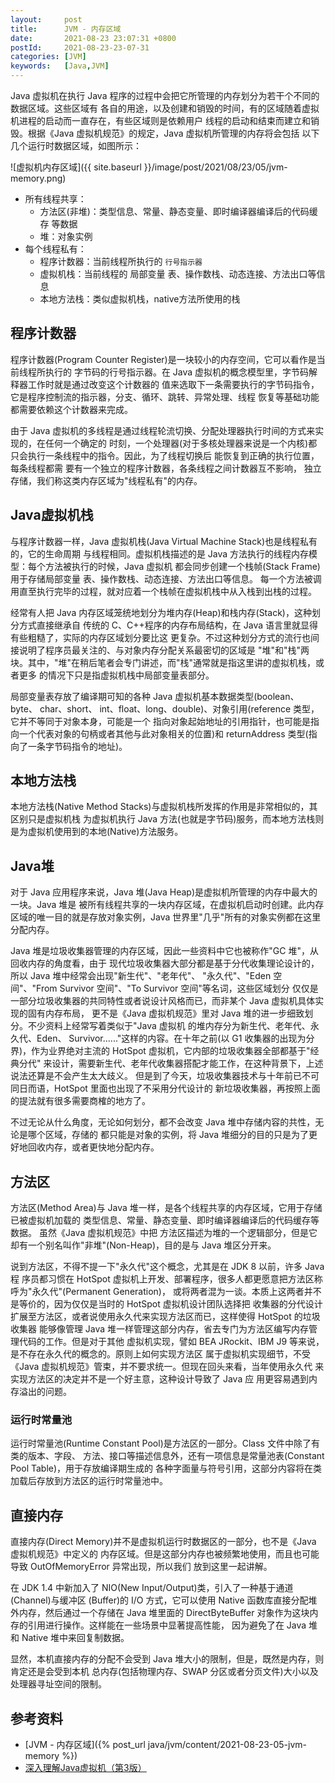 ```yaml
---
layout:     post
title:      JVM - 内存区域
date:       2021-08-23 23:07:31 +0800
postId:     2021-08-23-23-07-31
categories: [JVM]
keywords:   [Java,JVM]
---
```


Java 虚拟机在执行 Java 程序的过程中会把它所管理的内存划分为若干个不同的数据区域。这些区域有
各自的用途，以及创建和销毁的时间，有的区域随着虚拟机进程的启动而一直存在，有些区域则是依赖用户
线程的启动和结束而建立和销毁。根据《Java 虚拟机规范》的规定，Java 虚拟机所管理的内存将会包括
以下几个运行时数据区域，如图所示：

![虚拟机内存区域]({{ site.baseurl }}/image/post/2021/08/23/05/jvm-memory.png)

* 所有线程共享：
  - 方法区(非堆)：类型信息、常量、静态变量、即时编译器编译后的代码缓存 等数据
  - 堆：对象实例
* 每个线程私有：
  - 程序计数器：当前线程所执行的 `行号指示器`
  - 虚拟机栈：当前线程的 局部变量 表、操作数栈、动态连接、方法出口等信息
  - 本地方法栈：类似虚拟机栈，native方法所使用的栈


## 程序计数器
程序计数器(Program Counter Register)是一块较小的内存空间，它可以看作是当前线程所执行的
字节码的行号指示器。在 Java 虚拟机的概念模型里，字节码解释器工作时就是通过改变这个计数器的
值来选取下一条需要执行的字节码指令，它是程序控制流的指示器，分支、循环、跳转、异常处理、线程
恢复等基础功能都需要依赖这个计数器来完成。

由于 Java 虚拟机的多线程是通过线程轮流切换、分配处理器执行时间的方式来实现的，在任何一个确定的
时刻，一个处理器(对于多核处理器来说是一个内核)都只会执行一条线程中的指令。因此，为了线程切换后
能恢复到正确的执行位置，每条线程都需 要有一个独立的程序计数器，各条线程之间计数器互不影响， 独立
存储，我们称这类内存区域为"线程私有"的内存。

## Java虚拟机栈
与程序计数器一样，Java 虚拟机栈(Java Virtual Machine Stack)也是线程私有的，它的生命周期
与线程相同。虚拟机栈描述的是 Java 方法执行的线程内存模型：每个方法被执行的时候，Java 虚拟机
都会同步创建一个栈帧(Stack Frame)用于存储局部变量 表、操作数栈、动态连接、方法出口等信息。
每一个方法被调用直至执行完毕的过程，就对应着一个栈帧在虚拟机栈中从入栈到出栈的过程。

经常有人把 Java 内存区域笼统地划分为堆内存(Heap)和栈内存(Stack)，这种划分方式直接继承自
传统的 C、C++程序的内存布局结构，在 Java 语言里就显得有些粗糙了，实际的内存区域划分要比这
更复杂。不过这种划分方式的流行也间接说明了程序员最关注的、与对象内存分配关系最密切的区域是
"堆"和"栈"两块。其中，"堆"在稍后笔者会专门讲述，而"栈"通常就是指这里讲的虚拟机栈，或者更多
的情况下只是指虚拟机栈中局部变量表部分。

局部变量表存放了编译期可知的各种 Java 虚拟机基本数据类型(boolean、byte、 char、short、
int、float、long、double)、对象引用(reference 类型，它并不等同于对象本身，可能是一个
指向对象起始地址的引用指针，也可能是指向一个代表对象的句柄或者其他与此对象相关的位置)和 
returnAddress 类型(指向了一条字节码指令的地址)。

## 本地方法栈
本地方法栈(Native Method Stacks)与虚拟机栈所发挥的作用是非常相似的，其区别只是虚拟机栈
为虚拟机执行 Java 方法(也就是字节码)服务，而本地方法栈则是为虚拟机使用到的本地(Native)方法服务。

## Java堆
对于 Java 应用程序来说，Java 堆(Java Heap)是虚拟机所管理的内存中最大的一块。Java 堆是
被所有线程共享的一块内存区域，在虚拟机启动时创建。此内存区域的唯一目的就是存放对象实例，Java 
世界里"几乎"所有的对象实例都在这里分配内存。

Java 堆是垃圾收集器管理的内存区域，因此一些资料中它也被称作"GC 堆"，从回收内存的角度看，由于 
现代垃圾收集器大部分都是基于分代收集理论设计的，所以 Java 堆中经常会出现"新生代"、"老年代"、
"永久代"、"Eden 空间"、"From Survivor 空间"、"To Survivor 空间"等名词，这些区域划分
仅仅是一部分垃圾收集器的共同特性或者说设计风格而已，而非某个 Java 虚拟机具体实现的固有内存布局，
更不是《Java 虚拟机规范》里对 Java 堆的进一步细致划分。不少资料上经常写着类似于"Java 虚拟机
的堆内存分为新生代、老年代、永久代、Eden、 Survivor......"这样的内容。在十年之前(以 G1 
收集器的出现为分界)，作为业界绝对主流的 HotSpot 虚拟机，它内部的垃圾收集器全部都基于"经典分代"
来设计，需要新生代、老年代收集器搭配才能工作，在这种背景下，上述说法还算是不会产生太大歧义。
但是到了今天，垃圾收集器技术与十年前已不可同日而语，HotSpot 里面也出现了不采用分代设计的
新垃圾收集器，再按照上面的提法就有很多需要商榷的地方了。

不过无论从什么角度，无论如何划分，都不会改变 Java 堆中存储内容的共性，无论是哪个区域，存储的
都只能是对象的实例，将 Java 堆细分的目的只是为了更好地回收内存，或者更快地分配内存。

## 方法区
方法区(Method Area)与 Java 堆一样，是各个线程共享的内存区域，它用于存储 已被虚拟机加载的
类型信息、常量、静态变量、即时编译器编译后的代码缓存等数据。 虽然《Java 虚拟机规范》中把
方法区描述为堆的一个逻辑部分，但是它却有一个别名叫作"非堆"(Non-Heap)，目的是与 Java 堆区分开来。

说到方法区，不得不提一下"永久代"这个概念，尤其是在 JDK 8 以前，许多 Java 程 序员都习惯在 
HotSpot 虚拟机上开发、部署程序，很多人都更愿意把方法区称呼为"永久代"(Permanent Generation)，
或将两者混为一谈。本质上这两者并不是等价的，因为仅仅是当时的 HotSpot 虚拟机设计团队选择把
收集器的分代设计扩展至方法区，或者说使用永久代来实现方法区而已，这样使得 HotSpot 的垃圾收集器
能够像管理 Java 堆一样管理这部分内存，省去专门为方法区编写内存管理代码的工作。但是对于其他
虚拟机实现，譬如 BEA JRockit、IBM J9 等来说，是不存在永久代的概念的。原则上如何实现方法区
属于虚拟机实现细节，不受《Java 虚拟机规范》管束，并不要求统一。但现在回头来看，当年使用永久代
来实现方法区的决定并不是一个好主意，这种设计导致了 Java 应 用更容易遇到内存溢出的问题。

### 运行时常量池
运行时常量池(Runtime Constant Pool)是方法区的一部分。Class 文件中除了有类的版本、字段、
方法、接口等描述信息外，还有一项信息是常量池表(Constant Pool Table)，用于存放编译期生成的
各种字面量与符号引用，这部分内容将在类加载后存放到方法区的运行时常量池中。

## 直接内存
直接内存(Direct Memory)并不是虚拟机运行时数据区的一部分，也不是《Java 虚拟机规范》中定义的
内存区域。但是这部分内存也被频繁地使用，而且也可能导致 OutOfMemoryError 异常出现，所以我们
放到这里一起讲解。

在 JDK 1.4 中新加入了 NIO(New Input/Output)类，引入了一种基于通道 (Channel)与缓冲区
(Buffer)的 I/O 方式，它可以使用 Native 函数库直接分配堆外内存，然后通过一个存储在 Java 
堆里面的 DirectByteBuffer 对象作为这块内存的引用进行操作。这样能在一些场景中显著提高性能，
因为避免了在 Java 堆和 Native 堆中来回复制数据。

显然，本机直接内存的分配不会受到 Java 堆大小的限制，但是，既然是内存，则肯定还是会受到本机
总内存(包括物理内存、SWAP 分区或者分页文件)大小以及处理器寻址空间的限制。

## 参考资料
* [JVM - 内存区域]({% post_url java/jvm/content/2021-08-23-05-jvm-memory %})
* [深入理解Java虚拟机（第3版）](https://book.douban.com/subject/34907497/)
